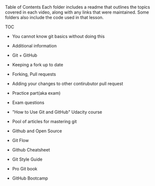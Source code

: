 Table of Contents
Each folder includes a readme that outlines the topics covered in each video, along with any links that were maintained. Some folders also include the code used in that lesson.

TOC
- You cannot know git basics without doing this

- Additional information

- Git + GitHub

- Keeping a fork up to date

- Forking, Pull requests

- Adding your changes to other contirubutor pull request

- Practice part(aka exam)

- Exam questions

- "How to Use Git and GitHub" Udacity course

- Pool of articles for mastering git

- Github and Open Source

- Git Flow

- Github Cheatsheet

- Git Style Guide

- Pro Git book

- GitHub Bootcamp